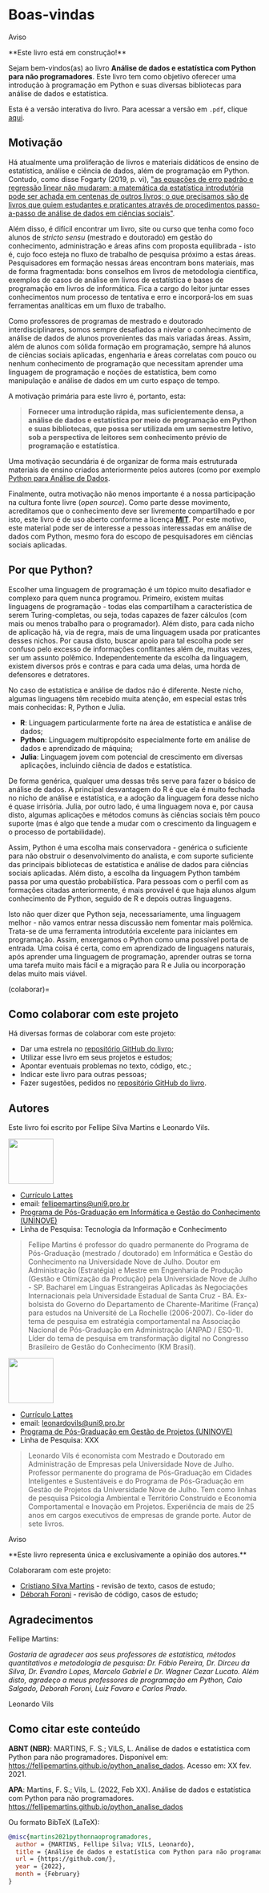 # Boas-vindas

<div class="admonition warning" name="html-warning">
<p class="title">Aviso</p>
**Este livro está em construção!**
</div>

Sejam bem-vindos(as) ao livro **Análise de dados e estatística com Python para não programadores**. Este livro tem como objetivo oferecer uma introdução à programação em Python e suas diversas bibliotecas para análise de dados e estatística.

Esta é a versão interativa do livro. Para acessar a versão em `.pdf`, clique [aqui]().

## Motivação

Há atualmente uma proliferação de livros e materiais didáticos de ensino de estatística, análise e ciência de dados, além de programação em Python. Contudo, como disse Fogarty (2019, p. vi), ["as equações de erro padrão e regressão linear não mudaram; a matemática da estatística introdutória pode ser achada em centenas de outros livros; o que precisamos são de livros que guiem estudantes e praticantes através de procedimentos passo-a-passo de análise de dados em ciências sociais"](https://uk.sagepub.com/en-gb/eur/quantitative-social-science-data-with-r/book257236).

Além disso, é difícil encontrar um livro, site ou curso que tenha como foco alunos de *stricto sensu* (mestrado e doutorado) em gestão do conhecimento, administração e áreas afins com proposta equilibrada - isto é, cujo foco esteja no fluxo de trabalho de pesquisa próximo a estas áreas. Pesquisadores em formação nessas áreas encontram bons materiais, mas de forma fragmentada: bons conselhos em livros de metodologia científica, exemplos de casos de análise em livros de estatística e bases de programação em livros de informática. Fica a cargo do leitor juntar esses conhecimentos num processo de tentativa e erro e incorporá-los em suas ferramentas analíticas em um fluxo de trabalho.

Como professores de programas de mestrado e doutorado interdisciplinares, somos sempre desafiados a nivelar o conhecimento de análise de dados de alunos provenientes das mais variadas áreas. Assim, além de alunos com sólida formação em programação, sempre há alunos de ciências sociais aplicadas, engenharia e áreas correlatas com pouco ou nenhum conhecimento de programação que necessitam aprender uma linguagem de programação e noções de estatística, bem como manipulação e análise de dados em um curto espaço de tempo. 

A motivação primária para este livro é, portanto, esta:
> **Fornecer uma introdução rápida, mas suficientemente densa, a análise de dados e estatística por meio de programação em Python e suas bibliotecas, que possa ser utilizada em um semestre letivo, sob a perspectiva de leitores sem conhecimento prévio de programação e estatística**.

Uma motivação secundária é de organizar de forma mais estruturada materiais de ensino criados anteriormente pelos autores (como por exemplo [Python para Análise de Dados](https://github.com/fellipemartins/python_curso). 

Finalmente, outra motivação não menos importante é a nossa participação na cultura fonte livre (*open source*). Como parte desse movimento, acreditamos que o conhecimento deve ser livremente compartilhado e por isto, este livro é de uso aberto conforme a licença [**MIT**](https://opensource.org/licenses/MIT). Por este motivo, este material pode ser de interesse a pessoas interessadas em análise de dados com Python, mesmo fora do escopo de pesquisadores em ciências sociais aplicadas.


## Por que Python?

Escolher uma linguagem de programação é um tópico muito desafiador e complexo para quem nunca programou. Primeiro, existem muitas linguagens de programação - todas elas compartilham a característica de serem Turing-completas, ou seja, todas capazes de fazer cálculos (com mais ou menos trabalho para o programador). Além disto, para cada nicho de aplicação há, via de regra, mais de uma linguagem usada por praticantes desses nichos. Por causa disto, buscar apoio para tal escolha pode ser confuso pelo excesso de informações conflitantes além de, muitas vezes, ser um assunto polêmico. Independentemente da escolha da linguagem, existem diversos prós e contras e para cada uma delas, uma horda de defensores e detratores. 

No caso de estatística e análise de dados não é diferente. Neste nicho, algumas linguagens têm recebido muita atenção, em especial estas três mais conhecidas: R, Python e Julia. 

- **R**: Linguagem particularmente forte na área de estatística e análise de dados;
- **Python**: Linguagem multipropósito especialmente forte em análise de dados e aprendizado de máquina;
- **Julia**: Linguagem jovem com potencial de crescimento em diversas aplicações, incluindo ciência de dados e estatística.

De forma genérica, qualquer uma dessas três serve para fazer o básico de análise de dados. A principal desvantagem do R é que ela é muito fechada no nicho de análise e estatística, e a adoção da linguagem fora desse nicho é quase irrisória. Julia, por outro lado, é uma linguagem nova e, por causa disto, algumas aplicações e métodos comuns às ciências sociais têm pouco suporte (mas é algo que tende a mudar com o crescimento da linguagem e o processo de portabilidade).

Assim, Python é uma escolha mais conservadora - genérica o suficiente para não obstruir o desenvolvimento do analista, e com suporte suficiente das principais bibliotecas de estatística e análise de dados para ciências sociais aplicadas. Além disto, a escolha da linguagem Python também passa por uma questão probabilística. Para pessoas com o perfil com as formações citadas anteriormente, é mais provável é que haja alunos algum conhecimento de Python, seguido de R e depois outras linguagens. 

Isto não quer dizer que Python seja, necessariamente, uma linguagem melhor - não vamos entrar nessa discussão nem fomentar mais polêmica. Trata-se de uma ferramenta introdutória excelente para iniciantes em programação. Assim, enxergamos o Python como uma possível porta de entrada. Uma coisa é certa, como em aprendizado de linguagens naturais, após aprender uma linguagem de programação, aprender outras se torna uma tarefa muito mais fácil e a migração para R e Julia ou incorporação delas muito mais viável.

(colaborar)=
## Como colaborar com este projeto

Há diversas formas de colaborar com este projeto:
- Dar uma estrela no [repositório GitHub do livro](https://github.com/fellipemartins/python_analise_dados);
- Utilizar esse livro em seus projetos e estudos;
- Apontar eventuais problemas no texto, código, etc.;
- Indicar este livro para outras pessoas;
- Fazer sugestões, pedidos no [repositório GitHub do livro](https://github.com/fellipemartins/python_analise_dados).



## Autores

Este livro foi escrito por Fellipe Silva Martins e Leonardo Vils. 

<img src="http://servicosweb.cnpq.br/wspessoa/servletrecuperafoto?tipo=1&id=K4240645Z2" width="90" align="center"/>

* [Currículo Lattes](http://lattes.cnpq.br/7912881403948084)
* email: fellipemartins@uni9.pro.br
* [Programa de Pós-Graduação em Informática e Gestão do Conhecimento (UNINOVE)](https://www.uninove.br/cursos/mestrado-e-doutorado/presencial/mestrado-e-doutorado-em-inform%C3%A1tica-e-gest%C3%A3o-do-conhecimento)
* Linha de Pesquisa: Tecnologia da Informação e Conhecimento

> Fellipe Martins é professor do quadro permanente do Programa de Pós-Graduação (mestrado / doutorado) em Informática e Gestão do Conhecimento na Universidade Nove de Julho. Doutor em Administração (Estratégia) e Mestre em Engenharia de Produção (Gestão e Otimização da Produção) pela Universidade Nove de Julho - SP. Bacharel em Línguas Estrangeiras Aplicadas às Negociações Internacionais pela Universidade Estadual de Santa Cruz - BA. Ex-bolsista do Governo do Departamento de Charente-Maritime (França) para estudos na Université de La Rochelle (2006-2007). Co-líder do tema de pesquisa em estratégia comportamental na Associação Nacional de Pós-Graduação em Administração (ANPAD / ESO-1). Líder do tema de pesquisa em transformação digital no Congresso Brasileiro de Gestão do Conhecimento (KM Brasil).

<img src="http://servicosweb.cnpq.br/wspessoa/servletrecuperafoto?tipo=1&id=K4319875A5" width="90" align="center"/>

* [Currículo Lattes](http://lattes.cnpq.br/3969955798466284)
* email: leonardovils@uni9.pro.br
* [Programa de Pós-Graduação em Gestão de Projetos (UNINOVE)](https://www.uninove.br/cursos/mestrado-e-doutorado/presencial/mestrado-e-doutorado-profissional-em-administracao-gestao-de-projetos)
* Linha de Pesquisa: XXX

> Leonardo Vils é economista com Mestrado e Doutorado em Administração de Empresas pela Universidade Nove de Julho. Professor permanente do programa de Pós-Graduação em Cidades Inteligentes e Sustentáveis e do Programa de Pós-Graduação em Gestão de Projetos da Universidade Nove de Julho. Tem como linhas de pesquisa Psicologia Ambiental e Território Construído e Economia Comportamental e Inovação em Projetos. Experiência de mais de 25 anos em cargos executivos de empresas de grande porte. Autor de sete livros.

<div class="admonition warning" name="html-warning">
<p class="title">Aviso</p>
**Este livro representa única e exclusivamente a opinião dos autores.**
</div>

Colaboraram com este projeto:
- [Cristiano Silva Martins](http://lattes.cnpq.br/2134033520588291) - revisão de texto, casos de estudo;
- [Déborah Foroni](http://lattes.cnpq.br/4356168879181955) - revisão de código, casos de estudo;


## Agradecimentos

Fellipe Martins: 

*Gostaria de agradecer aos seus professores de estatística, métodos quantitativos e metodologia de pesquisa: Dr. Fábio Pereira, Dr. Dirceu da Silva, Dr. Evandro Lopes, Marcelo Gabriel e Dr. Wagner Cezar Lucato. Além disto, agradeço a meus professores de programação em Python, Caio Salgado, Deborah Foroni, Luiz Favaro e Carlos Prado.*

Leonardo Vils 




## Como citar este conteúdo

**ABNT (NBR)**:
MARTINS, F. S.; VILS, L. Análise de dados e estatística com Python para não programadores. Disponível em: <https://fellipemartins.github.io/python_analise_dados>. Acesso em: XX fev. 2021.

**APA**:
Martins, F. S.; Vils, L. (2022, Feb XX). Análise de dados e estatística com Python para não programadores. https://fellipemartins.github.io/python_analise_dados


Ou formato BibTeX (LaTeX):
```bibtex
@misc{martins2021pythonnaoprogramadores,
  author = {MARTINS, Fellipe Silva; VILS, Leonardo},
  title = {Análise de dados e estatística com Python para não programadores},
  url = {https://github.com/},
  year = {2022},
  month = {February}
}
```
